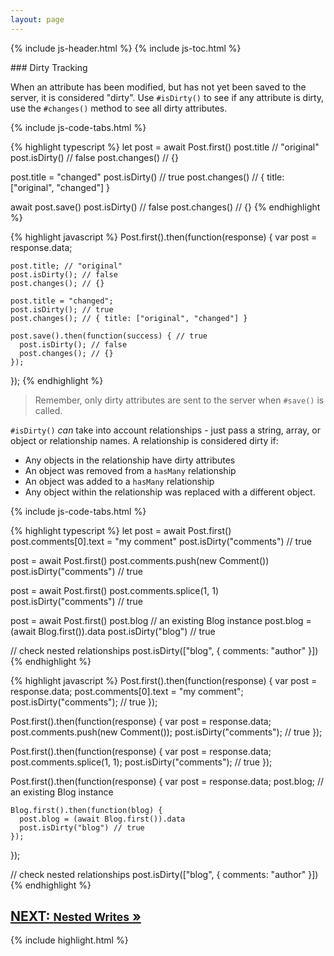 ```yaml
---
layout: page
---
```


{% include js-header.html %}
{% include js-toc.html %}

<div markdown="1" class="col-md-8 col-md-offset-1">
### Dirty Tracking

When an attribute has been modified, but has not yet been saved to the
server, it is considered "dirty". Use `#isDirty()` to see if any attribute is dirty, use the `#changes()` method to see all dirty attributes.

{% include js-code-tabs.html %}
<div markdown="1" class="code-tabs">
  {% highlight typescript %}
  let post = await Post.first()
  post.title // "original"
  post.isDirty() // false
  post.changes() // {}

  post.title = "changed"
  post.isDirty() // true
  post.changes() // { title: ["original", "changed"] }

  await post.save()
  post.isDirty() // false
  post.changes() // {}
  {% endhighlight %}

  {% highlight javascript %}
  Post.first().then(function(response) {
    var post = response.data;

    post.title; // "original"
    post.isDirty(); // false
    post.changes(); // {}

    post.title = "changed";
    post.isDirty(); // true
    post.changes(); // { title: ["original", "changed"] }

    post.save().then(function(success) { // true
      post.isDirty(); // false
      post.changes(); // {}
    });
  });
  {% endhighlight %}
</div>

> Remember, only dirty attributes are sent to the server when `#save()`
> is called.

`#isDirty()` *can* take into account relationships - just pass a
string, array, or object or relationship names. A relationship is
considered dirty if:

* Any objects in the relationship have dirty attributes
* An object was removed from a `hasMany` relationship
* An object was added to a `hasMany` relationship
* Any object within the relationship was replaced with a different
object.

{% include js-code-tabs.html %}
<div markdown="1" class="code-tabs">
  {% highlight typescript %}
  let post = await Post.first()
  post.comments[0].text = "my comment"
  post.isDirty("comments") // true

  post = await Post.first()
  post.comments.push(new Comment())
  post.isDirty("comments") // true

  post = await Post.first()
  post.comments.splice(1, 1)
  post.isDirty("comments") // true

  post = await Post.first()
  post.blog // an existing Blog instance
  post.blog = (await Blog.first()).data
  post.isDirty("blog") // true

  // check nested relationships
  post.isDirty(["blog", { comments: "author" }])
  {% endhighlight %}

  {% highlight javascript %}
  Post.first().then(function(response) {
    var post = response.data;
    post.comments[0].text = "my comment";
    post.isDirty("comments"); // true
  });

  Post.first().then(function(response) {
    var post = response.data;
    post.comments.push(new Comment());
    post.isDirty("comments"); // true
  });

  Post.first().then(function(response) {
    var post = response.data;
    post.comments.splice(1, 1);
    post.isDirty("comments"); // true
  });

  Post.first().then(function(response) {
    var post = response.data;
    post.blog; // an existing Blog instance

    Blog.first().then(function(blog) {
      post.blog = (await Blog.first()).data
      post.isDirty("blog") // true
    });
  });

  // check nested relationships
  post.isDirty(["blog", { comments: "author" }])
  {% endhighlight %}
</div>

<div class="clearfix">
  <h2 id="next">
    <a href="/js/writes/nested">
      NEXT:
      <small>Nested Writes</small>
      &raquo;
    </a>
  </h2>
</div>

{% include highlight.html %}
